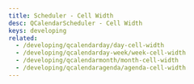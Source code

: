 ```yaml
---
title: Scheduler - Cell Width
desc: QCalendarScheduler - Cell Width
keys: developing
related:
  - /developing/qcalendarday/day-cell-width
  - /developing/qcalendarday-week/week-cell-width
  - /developing/qcalendarmonth/month-cell-width
  - /developing/qcalendaragenda/agenda-cell-width
---
```


<example-viewer
  title="Cell Width"
  file="SchedulerCellWidth"
  codepen-title="QCalendarScheduler"
/>
